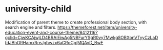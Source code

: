 # university-child
Modification of parent theme to create professional body section, with search engine and filters.
https://themeforest.net/item/university-education-event-and-course-theme/8412116?gclid=CjwKCAjwjLD4BRAiEiwAg5NBFurYSgR0vy7Mwkg8OBXonVTyyCzLaDtdJBhORHamxRreJghwzx6aCRoCgjMQAvD_BwE
